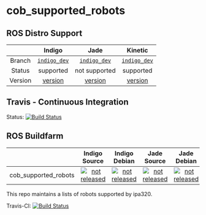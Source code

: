 cob_supported_robots
===========

## ROS Distro Support

|         | Indigo | Jade | Kinetic |
|:-------:|:------:|:----:|:-------:|
| Branch  | [`indigo_dev`](https://github.com/ipa320/cob_supported_robots/tree/indigo_dev) | [`indigo_dev`](https://github.com/ipa320/cob_supported_robots/tree/indigo_dev) | [`indigo_dev`](https://github.com/ipa320/cob_supported_robots/tree/indigo_dev) |
| Status  |  supported | not supported |  supported |
| Version | [version](http://repositories.ros.org/status_page/ros_indigo_default.html?q=cob_supported_robots) | [version](http://repositories.ros.org/status_page/ros_jade_default.html?q=cob_supported_robots) | [version](http://repositories.ros.org/status_page/ros_kinetic_default.html?q=cob_supported_robots) |

## Travis - Continuous Integration

Status: [![Build Status](https://travis-ci.org/ipa320/cob_supported_robots.svg?branch=indigo_dev)](https://travis-ci.org/ipa320/cob_supported_robots)

## ROS Buildfarm

|         | Indigo Source | Indigo Debian | Jade Source | Jade Debian |  Kinetic Source  |  Kinetic Debian |
|:-------:|:-------------------:|:-------------------:|:-------------------:|:-------------------:|:-------------------:|:-------------------:|
| cob_supported_robots | [![not released](http://build.ros.org/buildStatus/icon?job=Isrc_uT__cob_supported_robots__ubuntu_trusty__source)](http://build.ros.org/view/Isrc_uT/job/Isrc_uT__cob_supported_robots__ubuntu_trusty__source/) | [![not released](http://build.ros.org/buildStatus/icon?job=Ibin_uT64__cob_supported_robots__ubuntu_trusty_amd64__binary)](http://build.ros.org/view/Ibin_uT64/job/Ibin_uT64__cob_supported_robots__ubuntu_trusty_amd64__binary/) | [![not released](http://build.ros.org/buildStatus/icon?job=Jsrc_uT__cob_supported_robots__ubuntu_trusty__source)](http://build.ros.org/view/Jsrc_uT/job/Jsrc_uT__cob_supported_robots__ubuntu_trusty__source/) | [![not released](http://build.ros.org/buildStatus/icon?job=Jbin_uT64__cob_supported_robots__ubuntu_trusty_amd64__binary)](http://build.ros.org/view/Jbin_uT64/job/Jbin_uT64__cob_supported_robots__ubuntu_trusty_amd64__binary/) | [![not released](http://build.ros.org/buildStatus/icon?job=Ksrc_uX__cob_supported_robots__ubuntu_xenial__source)](http://build.ros.org/view/Ksrc_uX/job/Ksrc_uX__cob_supported_robots__ubuntu_xenial__source/) | [![not released](http://build.ros.org/buildStatus/icon?job=Kbin_uX64__cob_supported_robots__ubuntu_xenial_amd64__binary)](http://build.ros.org/view/Kbin_uX64/job/Kbin_uX64__cob_supported_robots__ubuntu_xenial_amd64__binary/) |


This repo maintains a lists of robots supported by ipa320.

Travis-CI: [![Build Status](https://travis-ci.org/ipa320/cob_supported_robots.svg?branch=indigo_dev)](https://travis-ci.org/ipa320/cob_supported_robots)
